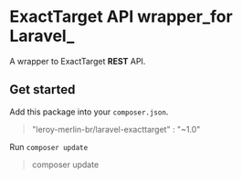 # ExactTarget API wrapper_for Laravel_

A wrapper to ExactTarget **REST** API.

## Get started

Add this package into your `composer.json`.

> "leroy-merlin-br/laravel-exacttarget" : "~1.0"

Run `composer update`

> composer update
